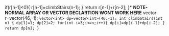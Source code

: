 if(r[n-1]<0){
r[n-1]=climbStairs(n-1);
}
return r[n-1]+r[n-2];
}*
**NOTE-NORMAL ARRAY OR VECTOR DECLARTION WONT WORK HERE**
vector<int> r=vector<int>(46,-1);
​
`
vector<int> dp=vector<int>(46,-1);
int climbStairs(int n) {
dp[1]=1;
dp[2]=2;
for(int i=3;i<=n;i++){
dp[i]=dp[i-1]+dp[i-2];
}
return dp[n];
}
`
​